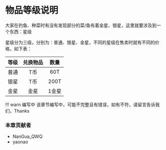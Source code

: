 # 物品等级说明
大家在钓鱼、种菜时有没有发现部分的菜/鱼有着金星、银星，这里就要涉及到一个东西：星级

星级分为三级，分别为：普通、银星、金星，不同的星级在售卖时就有不同的价格，如下表：

|     等级     |   兑换物品   |  数量  |
|   :----:    |   :----:     | :----: |
|    普通      |    T币       |   60T  |
|    银星      |    T币       |  200T  |
|    金星      |    金星      |  1金星  |

!!! warn 编写中
    该章节编写中，可能不完整且有错误，如有不符，请留言告诉我们，Thanks


### 本章贡献者
- NanGua_QWQ   
- yaonao